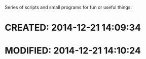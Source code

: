 Series of scripts and small programs for fun or useful things.





















# CREATED:  2014-12-21 14:09:34
# MODIFIED: 2014-12-21 14:10:24


